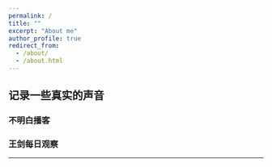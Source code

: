 ```yaml
---
permalink: /
title: ""
excerpt: "About me"
author_profile: true
redirect_from: 
  - /about/
  - /about.html
---
```



## 记录一些真实的声音






### 不明白播客




### 王剑每日观察









------



